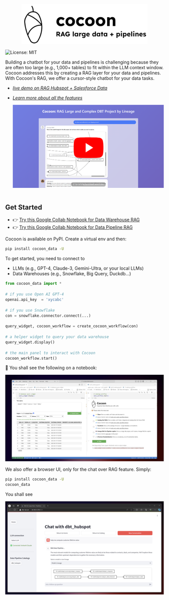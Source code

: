 <div align="center">
  <img src="./images/cocoon_logo.png" alt="Cocoon Logo" width="400"/>
</div>

![License: MIT](https://img.shields.io/badge/License-MIT-yellow.svg)

Building a chatbot for your data and pipelines is challenging because they are often too large (e.g., 1,000+ tables) to fit within the LLM context window. Cocoon addresses this by creating a RAG layer for your data and pipelines. With Cocoon's RAG, we offer a cursor-style chatbot for your data tasks.

- [*live demo on RAG Hubspot + Salesforce Data*](https://cocoon-rag-851564657364.us-east1.run.app/)
  

- [*Learn more about all the features*](https://cocoon-data-transformation.github.io/page/)
  <br>
  <div align="center">
  <a href="https://youtu.be/kv5mwTkpfY0" target="_blank">
    <img src="./images/Thumbnail2.png" width="600" alt="IMAGE ALT TEXT" style="cursor: pointer;">
  </a>
  </div>
  <br>


## Get Started

- 👉 [Try this Google Collab Notebook for Data Warehouse RAG](https://colab.research.google.com/github/Cocoon-Data-Transformation/cocoon/blob/main/demo/Cocoon_Stage_Demo.ipynb)
- 👉 [Try this Google Collab Notebook for Data Pipeline RAG](https://colab.research.google.com/github/Cocoon-Data-Transformation/cocoon/blob/main/demo/Cocoon_RAG_pipeline.ipynb)

Cocoon is available on PyPI. Create a virtual env and then:

```bash
pip install cocoon_data -U
```

To get started, you need to connect to
- LLMs (e.g., GPT-4, Claude-3, Gemini-Ultra, or your local LLMs) 
- Data Warehouses (e.g., Snowflake, Big Query, Duckdb...)

```python
from cocoon_data import *

# if you use Open AI GPT-4
openai.api_key  = 'xycabc'

# if you use Snowflake
con = snowflake.connector.connect(...)

query_widget, cocoon_workflow = create_cocoon_workflow(con)

# a helper widget to query your data warehouse
query_widget.display()

# the main panel to interact with Cocoon
cocoon_workflow.start()
```

🎉 You shall see the following on a notebook:
<div align="center">
<kbd><img src="./images/notebook.png" alt=""></kbd>
</div>


We also offer a browser UI, only for the chat over RAG feature. Simply:

```bash
pip install cocoon_data -U
cocoon_data
```

You shall see
<div align="center">
<kbd><img src="./images/browser.png" alt=""></kbd>
</div>
